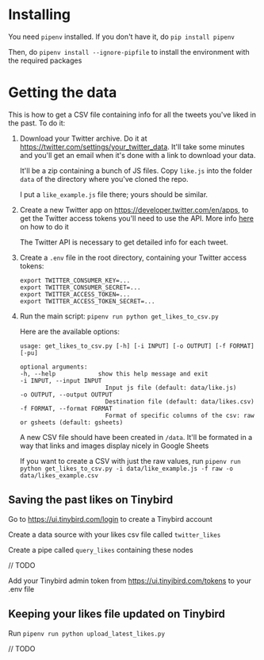 # Installing
You need `pipenv` installed. If you don't have it, do `pip install pipenv`

Then, do `pipenv install --ignore-pipfile` to install the environment with the required packages

# Getting the data
This is how to get a CSV file containing info for all the tweets you've liked in the past. To do it:
1. Download your Twitter archive. Do it at https://twitter.com/settings/your_twitter_data. It'll take some minutes and you'll get an email when it's done with a link to download your data.

    It'll be a zip containing a bunch of JS files. Copy `like.js` into the folder `data` of the directory where you've cloned the repo.

    I put a `like_example.js` file there; yours should be similar.

2. Create a new Twitter app on https://developer.twitter.com/en/apps, to get the Twitter access tokens you'll need to use the API. More info [here](https://docs.inboundnow.com/guide/create-twitter-application/) on how to do it
    
    The Twitter API is necessary to get detailed info for each tweet. 


3. Create a `.env` file in the root directory, containing your Twitter access tokens:

    ```
    export TWITTER_CONSUMER_KEY=...
    export TWITTER_CONSUMER_SECRET=...
    export TWITTER_ACCESS_TOKEN=...
    export TWITTER_ACCESS_TOKEN_SECRET=...
    ```

4. Run the main script: `pipenv run python get_likes_to_csv.py`
   
   Here are the available options:
    ```   
    usage: get_likes_to_csv.py [-h] [-i INPUT] [-o OUTPUT] [-f FORMAT] [-pu]

    optional arguments:
    -h, --help            show this help message and exit
    -i INPUT, --input INPUT
                            Input js file (default: data/like.js)
    -o OUTPUT, --output OUTPUT
                            Destination file (default: data/likes.csv)
    -f FORMAT, --format FORMAT
                            Format of specific columns of the csv: raw or gsheets (default: gsheets)
    ```

    A new CSV file should have been created in `/data`. It'll be formated in a way that links and images display nicely in Google Sheets

    If you want to create a CSV with just the raw values, run `pipenv run python get_likes_to_csv.py -i data/like_example.js -f raw -o data/likes_example.csv`



## Saving the past likes on Tinybird

Go to https://ui.tinybird.com/login to create a Tinybird account

Create a data source with your likes csv file called `twitter_likes`

Create a pipe called `query_likes` containing these nodes

// TODO

Add your Tinybird admin token from https://ui.tinyibird.com/tokens to your .env file

## Keeping your likes file updated on Tinybird

Run `pipenv run python upload_latest_likes.py`

// TODO